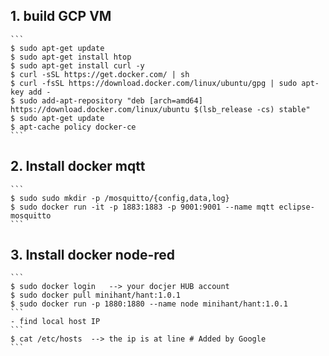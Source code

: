 ## 1. build GCP VM
    ```
    $ sudo apt-get update
    $ sudo apt-get install htop
    $ sudo apt-get install curl -y
	$ curl -sSL https://get.docker.com/ | sh
	$ curl -fsSL https://download.docker.com/linux/ubuntu/gpg | sudo apt-key add -
	$ sudo add-apt-repository "deb [arch=amd64] https://download.docker.com/linux/ubuntu $(lsb_release -cs) stable"
	$ sudo apt-get update 
	$ apt-cache policy docker-ce
	```
## 2.  Install docker mqtt
    ```
    $ sudo sudo mkdir -p /mosquitto/{config,data,log}	
    $ sudo docker run -it -p 1883:1883 -p 9001:9001 --name mqtt eclipse-mosquitto
    ```

## 3. Install docker node-red
    ```
    $ sudo docker login   --> your docjer HUB account
    $ sudo docker pull minihant/hant:1.0.1
    $ sudo docker run -p 1880:1880 --name node minihant/hant:1.0.1
    ```
    - find local host IP
    ```
    $ cat /etc/hosts  --> the ip is at line # Added by Google
    ```
    
